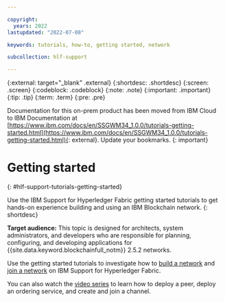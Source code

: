 ```yaml
---

copyright:
  years: 2022
lastupdated: "2022-07-08"

keywords: tutorials, how-to, getting started, network

subcollection: hlf-support

---
```


{:external: target="_blank" .external}
{:shortdesc: .shortdesc}
{:screen: .screen}
{:codeblock: .codeblock}
{:note: .note}
{:important: .important}
{:tip: .tip}
{:term: .term}
{:pre: .pre}




Documentation for this on-prem product has been moved from IBM Cloud to IBM Documentation at [https://www.ibm.com/docs/en/SSGWM34_1.0.0/tutorials-getting-started.html](https://www.ibm.com/docs/en/SSGWM34_1.0.0/tutorials-getting-started.html){: external}. Update your bookmarks.
{: important}

# Getting started
{: #hlf-support-tutorials-getting-started}

Use the IBM Support for Hyperledger Fabric getting started tutorials to get hands-on experience building and using an IBM Blockchain network. 
{: shortdesc}

**Target audience:** This topic is designed for architects, system administrators, and developers who are responsible 
for planning, configuring, and developing applications for {{site.data.keyword.blockchainfull_notm}} 2.5.2 networks.

Use the getting started tutorials to investigate how to [build a network](ibm-hlfsupport-console-build-network.md) 
and [join a network](ibm-hlfsupport-console-join-network.md) on IBM Support for Hyperledger Fabric.

You can also watch the [video series](reference/videos.md) to learn how to deploy a peer, deploy an ordering service, 
and create and join a channel. 

